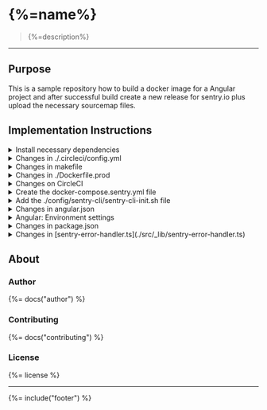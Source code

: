 # {%=name%}

> {%=description%}

---

## Purpose

This is a sample repository how to build a docker image for a Angular project and after successful build create a new release for sentry.io plus upload the necessary sourcemap files.

## Implementation Instructions

<details>
<summary>Install necessary dependencies</summary>

```js
npm install cross-env --save-dev
npm install replace --save-dev
```

</details>


<details>
<summary>Changes in ./.circleci/config.yml</summary>

**Add sentry-release task in `./.circleci/config.yml`**

```yaml
  - run:
      name: sentry.io release
      command: make sentry-release
```

</details>


<details>
<summary>Changes in makefile</summary>

**Ensure the following header:**

```bash
ifeq ($(CIRCLE_SHA1),)
RELEASE_VERSION := $(shell git describe --always --long)
else
RELEASE_VERSION := $(CIRCLE_SHA1)
endif

DOCKER_ORG=stefanwalther
DOCKER_REPO=circleci-angular-sentry
```

**Change build task:**

````bash
build:								## Build the docker image (prod)
	NODE_VER=$(NODE_VER)
	@echo 'RELEASE_VERSION: $(RELEASE_VERSION)'
	@echo 'OS: $(OS_NAME)'
	@echo '---'

	docker build --build-arg release_version=$(RELEASE_VERSION) -t $(DOCKER_ORG)/$(DOCKER_REPO) -f Dockerfile.prod .
.PHONY: build
````

**Add `sentry-release` task:**

```bash
sentry-release:						## Do the sentry release
	export DEBUG=1; \
	export SENTRY_AUTH_TOKEN=$(CIRCLECI_ANGULAR_SENTRY_API_TOKEN); \
	export SENTRY_ORG=stefanwalther; \
	export SENTRY_PROJECT=circleci-angular-sentry; \
	export GITHUB_PROJECT=stefanwalther/circleci-angular-sentry; \
	export SENTRY_PROJECT_VERSION=$(shell node -e "console.log(require('./package.json').name)")@$(shell node -e "console.log(require('./package.json').version)"); \
	export SENTRY_LOG_LEVEL=debug; \
	export RELEASE_VERSION=$(RELEASE_VERSION); \
	docker-compose --f=./docker-compose.sentry.yaml run sentry-cli
	#&& docker-compose --f=./docker-compose.sentry.yaml down -t 0;
.PHONY: sentry-release
```

</details>


<details>
<summary>Changes in ./Dockerfile.prod</summary>

Handle the build-argument after the first `FROM` statement in `Dockerfile.prod`:

```bash
ARG release_version=not_set
ENV RELEASE_VERSION=$release_version
```


Use the `build:prod` instead of the `build` task

```bash
RUN npm run build:prod
```



</details>


<details>
<summary>Changes on CircleCI</summary>

Add the environment variable `CIRCLECI_ANGULAR_SENTRY_API_TOKEN` to CircleCI.
</details>


<details>
<summary>Create the docker-compose.sentry.yml file</summary>

```yaml
version: '2'

services:

  app:
    image: stefanwalther/circleci-angular-sentry
    container_name: app
    ports:
      - "8080:80"
    volumes:
      - app-volume:/usr/share/nginx/html

  sentry-cli:
    image: getsentry/sentry-cli
    container_name: sentry-cli
    tty: true
    depends_on:
      - app
    environment:
      - DEBUG=true
      - SENTRY_AUTH_TOKEN=${SENTRY_AUTH_TOKEN}
      - SENTRY_PROJECT_VERSION=${SENTRY_PROJECT_VERSION}
      - SENTRY_ORG=${SENTRY_ORG}
      - SENTRY_PROJECT=${SENTRY_PROJECT}
      - SENTRY_LOG_LEVEL=${SENTRY_LOG_LEVEL}
      - RELEASE_VERSION=${RELEASE_VERSION}
      - GITHUB_PROJECT=${GITHUB_PROJECT}
      - PROJECT_DIR=/work
    volumes:
      - app-volume/:/work
      - ./config/sentry-cli/:/work/sentry-cli/
    command: >
      sh -c "sh ./sentry-cli/sentry-cli-init.sh"

volumes:
  app-volume:

```

</details>


<details>
<summary>Add the ./config/sentry-cli/sentry-cli-init.sh file</summary>

See [here](./config/sentry-cli/sentry-cli-init.sh)

</details>

<details>
<summary>Changes in angular.json</summary>

**Check that in `angular.json` the following section looks as follows**

```json

"configurations": {
    "production": {
      "fileReplacements": [
        {
          "replace": "src/environments/environment.ts",
          "with": "src/environments/environment.prod.ts"
        }
      ],
      "optimization": true,
      "outputHashing": "all",
      // See here: https://medium.com/angular-athens/make-angulars-source-code-available-to-sentry-with-gitlab-ci-b3020bd60ae6
      "sourceMap": {
        "hidden": true,
        "scripts": true,
        "styles": true
      },
      "extractCss": true,
      "namedChunks": false,
      "aot": true,
      "extractLicenses": false,
    }
  }

```

</details>


<details>
<summary>Angular: Environment settings</summary>

**environment.ts settings**

_environment.ts:_
```typescript
export const environment = {
  production: true,
  version: '%RELEASE_VERSION%'
};
```

_environment.prod.ts:_
```typescript
export const environment = {
  production: true,
  version: '%RELEASE_VERSION%'
};
```

</details>


<details>
<summary>Changes in package.json</summary>

**Adapt scripts in [package.json](./package.json)**

```js
    "prebuild": "replace '%RELEASE_VERSION%' $RELEASE_VERSION src/environments/environment.prod.ts",
    "postbuild": "replace $RELEASE_VERSION '%RELEASE_VERSION%' src/environments/environment.prod.ts",
    "build:prod": "cross-env RELEASE_VERSION=${RELEASE_VERSION:=unknown} ng build --prod --output-path=dist --source-map",
    "prebuild:prod": "cross-env RELEASE_VERSION=${RELEASE_VERSION:=unknown} echo \"src/environments/environment.prod.ts: Replacing %RELEASE_VERSION% with '$RELEASE_VERSION'\" && replace '%RELEASE_VERSION%' $RELEASE_VERSION src/environments/environment.prod.ts",
    "postbuild:prod": "cross-env RELEASE_VERSION=${RELEASE_VERSION:=unknown} echo \"src/environments/environment.prod.ts: Resetting RELEASE_VERSION\" && replace $RELEASE_VERSION '%RELEASE_VERSION%' src/environments/environment.prod.ts",
  
```

</details>


<details>
<summary>Changes in [sentry-error-handler.ts](./src/_lib/sentry-error-handler.ts)</summary>

```typescript
import {environment} from 'src/environments/environment';
```

```typescript
Sentry.init({
    dsn: this.settingsService.settings.sentryDsn,
    environment: this.settingsService.settings.environment,
    release: `${environment.version}`
    });
```

</details>

## About

### Author
{%= docs("author") %}

### Contributing
{%= docs("contributing") %}

### License
{%= license %}

***

{%= include("footer") %}